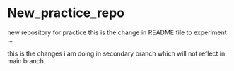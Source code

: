 # New_practice_repo
new repository for practice
this is the change in README file to experiment ...

this is the changes i am doing in secondary branch which will not reflect in main branch.
